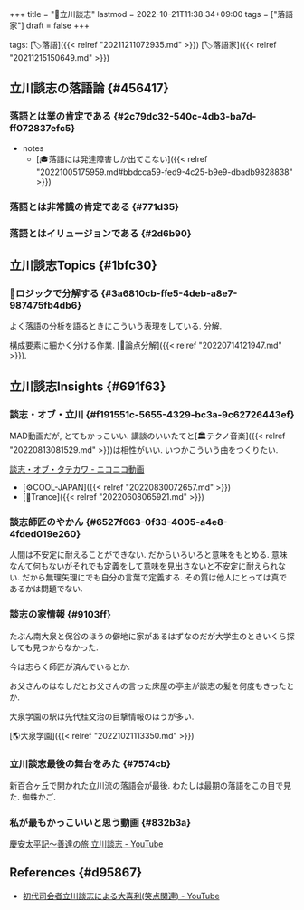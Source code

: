 +++
title = "👨立川談志"
lastmod = 2022-10-21T11:38:34+09:00
tags = ["落語家"]
draft = false
+++

tags: [🏷落語]({{< relref "20211211072935.md" >}}) [🏷落語家]({{< relref "20211215150649.md" >}})


## 立川談志の落語論 {#456417}


### 落語とは業の肯定である {#2c79dc32-540c-4db3-ba7d-ff072837efc5}

-   notes
    -   [🎓落語には発達障害しか出てこない]({{< relref "20221005175959.md#bbdcca59-fed9-4c25-b9e9-dbadb9828838" >}})


### 落語とは非常識の肯定である {#771d35}


### 落語とはイリュージョンである {#2d6b90}


## 立川談志Topics {#1bfc30}


### 🤔ロジックで分解する {#3a6810cb-ffe5-4deb-a8e7-987475fb4db6}

よく落語の分析を語るときにこういう表現をしている. 分解.

構成要素に細かく分ける作業. [📝論点分解]({{< relref "20220714121947.md" >}}).


## 立川談志Insights {#691f63}


### 談志・オブ・立川 {#f191551c-5655-4329-bc3a-9c62726443ef}

MAD動画だが, とてもかっこいい. 講談のいいたてと[🏛テクノ音楽]({{< relref "20220813081529.md" >}})は相性がいい. いつかこういう曲をつくりたい.

[談志・オブ・タテカワ - ニコニコ動画](https://www.nicovideo.jp/watch/sm4710772)

-   [⚙COOL-JAPAN]({{< relref "20220830072657.md" >}})
-   [🔖Trance]({{< relref "20220608065921.md" >}})


### 談志師匠のやかん {#6527f663-0f33-4005-a4e8-4fded019e260}

人間は不安定に耐えることができない. だからいろいろと意味をもとめる. 意味なんて何もないがそれでも定義をして意味を見出さないと不安定に耐えられない. だから無理矢理にでも自分の言葉で定義する. その質は他人にとっては真であるかは問題でない.


### 談志の家情報 {#9103ff}

たぶん南大泉と保谷のほうの僻地に家があるはずなのだが大学生のときいくら探しても見つからなかった.

今は志らく師匠が済んでいるとか.

お父さんのはなしだとお父さんの言った床屋の亭主が談志の髪を何度もきったとか.

大泉学園の駅は先代桂文治の目撃情報のほうが多い.

[🌎大泉学園]({{< relref "20221021113350.md" >}})


### 立川談志最後の舞台をみた {#7574cb}

新百合ヶ丘で開かれた立川流の落語会が最後. わたしは最期の落語をこの目で見た. 蜘蛛かご.


### 私が最もかっこいいと思う動画 {#832b3a}

[慶安太平記～善達の旅 立川談志 - YouTube](https://www.youtube.com/watch?v=TuLOf7A3sYU)


## References {#d95867}

-   [初代司会者立川談志による大喜利(笑点関連) - YouTube](https://www.youtube.com/watch?v=cuHOhlRbOHc)
